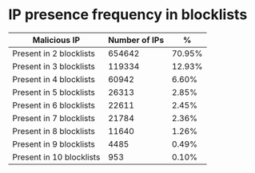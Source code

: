 # IP presence frequency in blocklists
| Malicious IP | Number of IPs | % |
|----|----|----|
| Present in 2 blocklists | 654642 | 70.95% |
| Present in 3 blocklists | 119334 | 12.93% |
| Present in 4 blocklists | 60942 | 6.60% |
| Present in 5 blocklists | 26313 | 2.85% |
| Present in 6 blocklists | 22611 | 2.45% |
| Present in 7 blocklists | 21784 | 2.36% |
| Present in 8 blocklists | 11640 | 1.26% |
| Present in 9 blocklists | 4485 | 0.49% |
| Present in 10 blocklists | 953 | 0.10% |
